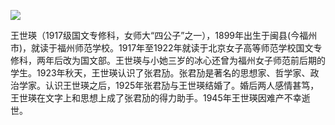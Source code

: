 ![](https://s2.loli.net/2022/08/12/poN8F7GYlaXDmBk.jpg)

王世瑛（1917级国文专修科，女师大“四公子”之一），1899年出生于闽县(今福州市)，就读于福州师范学校。1917年至1922年就读于北京女子高等师范学校国文专修科，两年后改为国文部。王世瑛与小她三岁的冰心还曾为福州女子师范前后期的学生。1923年秋天，王世瑛认识了张君劢。张君劢是著名的思想家、哲学家、政治学家。认识王世瑛之后，1925年张君劢与王世瑛结婚了。婚后两人感情甚笃，王世瑛在文字上和思想上成了张君劢的得力助手。1945年王世瑛因难产不幸逝世。